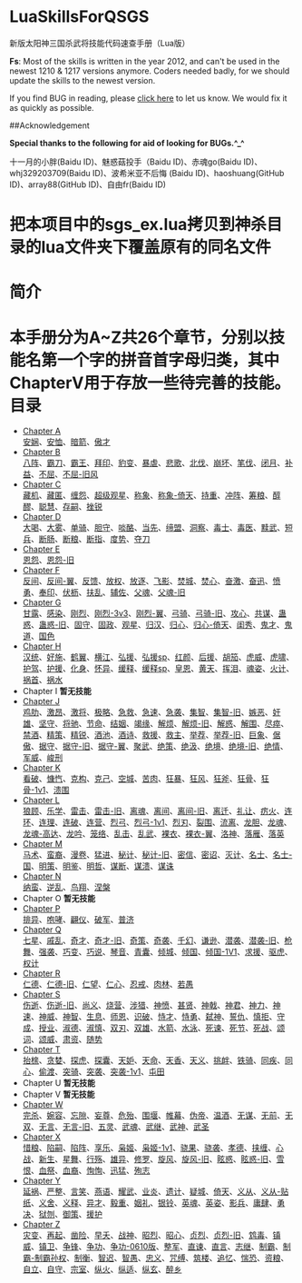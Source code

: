 LuaSkillsForQSGS
================

新版太阳神三国杀武将技能代码速查手册（Lua版）

**Fs**: Most of the skills is written in the year 2012, and can't be used in the newest 1210 & 1217 versions anymore.
Coders needed badly, for we should update the skills to the newest version.

If you find BUG in reading, please [click here](https://github.com/DGAH/LuaSkillsForQSGS/issues/7) to let us know. We would fix it as quickly as possible.

##Acknowledgement

**Special thanks to the following for aid of looking for BUGs.^_^**

十一月的小胖(Baidu ID)、魅惑菇投手（Baidu ID)、赤魂go(Baidu ID)、whj329203709(Baidu ID)、波希米亚不后悔 (Baidu ID)、haoshuang(GitHub ID)、array88(GitHub ID)、自由fr(Baidu ID)

把本项目中的sgs_ex.lua拷贝到神杀目录的lua文件夹下覆盖原有的同名文件
==

 简介 
====================

本手册分为A~Z共26个章节，分别以技能名第一个字的拼音首字母归类，其中**ChapterV**用于存放一些待完善的技能。 
目录
====================
- [Chapter A](ChapterA.md)  
 [安娴](ChapterA.md#安娴)、[安恤](ChapterA.md#安恤)、[暗箭](ChapterA.md#暗箭)、[傲才](ChapterA.md#傲才)
- [Chapter B](ChapterB.md)  
[八阵](ChapterB.md#八阵)、[霸刀](ChapterB.md#霸刀)、[霸王](ChapterB.md#霸王)、[拜印](ChapterB.md#拜印)、[豹变](ChapterB.md#豹变)、[暴虐](ChapterB.md#暴虐)、[悲歌](ChapterB.md#悲歌)、[北伐](ChapterB.md#北伐)、[崩坏](ChapterB.md#崩坏)、[笔伐](ChapterB.md#笔伐)、[闭月](ChapterB.md#闭月)、[补益](ChapterB.md#补益)、[不屈](ChapterB.md#不屈)、[不屈-旧风](ChapterB.md#不屈-旧风) 
- [Chapter C](ChapterC.md)  
 [藏机](ChapterC.md#藏机)、[藏匿](ChapterC.md#藏匿)、[缠怨](ChapterC.md#缠怨)、[超级观星](ChapterC.md#超级观星)、[称象](ChapterC.md#称象)、[称象-倚天](ChapterC.md#称象-倚天)、[持重](ChapterC.md#持重)、[冲阵](ChapterC.md#冲阵)、[筹粮](ChapterC.md#筹粮)、[醇醪](ChapterC.md#醇醪)、[聪慧](ChapterC.md#聪慧)、[存嗣](ChapterC.md#存嗣)、[挫锐](ChapterC.md#挫锐)
- [Chapter D](ChapterD.md)  
[大喝](ChapterD.md#大喝)、[大雾](ChapterD.md#大雾)、[单骑](ChapterD.md#单骑)、[胆守](ChapterD.md#胆守)、[啖酪](ChapterD.md#啖酪)、[当先](ChapterD.md#当先)、[缔盟](ChapterD.md#缔盟)、[洞察](ChapterD.md#洞察)、[毒士](ChapterD.md#毒士)、[毒医](ChapterD.md#毒医)、[黩武](ChapterD.md#黩武)、[短兵](ChapterD.md#短兵)、[断肠](ChapterD.md#断肠)、[断粮](ChapterD.md#断粮)、[断指](ChapterD.md#断指)、[度势](ChapterD.md#度势)、[夺刀](ChapterD.md#夺刀)
- [Chapter E](ChapterE.md)  
[恩怨](ChapterE.md#恩怨)、[恩怨-旧](ChapterE.md#恩怨-旧)
- [Chapter F](ChapterF.md)   
[反间](ChapterF.md#反间)、[反间-翼](ChapterF.md#反间-翼)、[反馈](ChapterF.md#反馈)、[放权](ChapterF.md#放权)、[放逐](ChapterF.md#放逐)、[飞影](ChapterF.md#飞影)、[焚城](ChapterF.md#焚城)、[焚心](ChapterF.md#焚心)、[奋激](ChapterF.md#奋激)、[奋迅](ChapterF.md#奋迅)、[愤勇](ChapterF.md#愤勇)、[奉印](ChapterF.md#奉印)、[伏枥](ChapterF.md#伏枥)、[扶乱](ChapterF.md#扶乱)、[辅佐](ChapterF.md#辅佐)、[父魂](ChapterF.md#父魂)、[父魂-旧](ChapterF.md#父魂-旧)
- [Chapter G](ChapterG.md)  
[甘露](ChapterG.md#甘露)、[感染](ChapterG.md#感染)、[刚烈](ChapterG.md#刚烈)、[刚烈-3v3](ChapterG.md#刚烈-3v3)、[刚烈-翼](ChapterG.md#刚烈-翼)、[弓骑](ChapterG.md#弓骑)、[弓骑-旧](ChapterG.md#弓骑-旧)、[攻心](ChapterG.md#攻心)、[共谋](ChapterG.md#共谋)、[蛊惑](ChapterG.md#蛊惑)、[蛊惑-旧](ChapterG.md#蛊惑-旧)、[固守](ChapterG.md#固守)、[固政](ChapterG.md#固政)、[观星](ChapterG.md#观星)、[归汉](ChapterG.md#归汉)、[归心](ChapterG.md#归心)、[归心-倚天](ChapterG.md#归心-倚天)、[闺秀](ChapterG.md#闺秀)、[鬼才](ChapterG.md#鬼才)、[鬼道](ChapterG.md#鬼道)、[国色](ChapterG.md#国色)
- [Chapter H](ChapterH.md)  
[汉统](ChapterH.md#汉统)、[好施](ChapterH.md#好施)、[鹤翼](ChapterH.md#鹤翼)、[横江](ChapterH.md#横江)、[弘援](ChapterH.md#弘援)、[弘援sp](ChapterH.md#弘援sp)、[红颜](ChapterH.md#红颜)、[后援](ChapterH.md#后援)、[胡笳](ChapterH.md#胡笳)、[虎威](ChapterH.md#虎威)、[虎啸](ChapterH.md#虎啸)、[护驾](ChapterH.md#护驾)、[护援](ChapterH.md#护援)、[化身](ChapterH.md#化身)、[怀异](ChapterH.md#排异)、[缓释](ChapterH.md#缓释)、[缓释sp](ChapterH.md#缓释sp)、[皇恩](ChapterH.md#皇恩)、[黄天](ChapterH.md#黄天)、[挥泪](ChapterH.md#挥泪)、[魂姿](ChapterH.md#魂姿)、[火计](ChapterH.md#火计)、[祸首](ChapterH.md#祸首)、[祸水](ChapterH.md#祸水)
- Chapter I **暂无技能**
- [Chapter J](ChapterJ.md)  
[鸡肋](ChapterJ.md#鸡肋)、[激昂](ChapterJ.md#激昂)、[激将](ChapterJ.md#激将)、[极略](ChapterJ.md#极略)、[急救](ChapterJ.md#急救)、[急速](ChapterJ.md#急速)、[急袭](ChapterJ.md#急袭)、[集智](ChapterJ.md#集智)、[集智-旧](ChapterJ.md#集智-旧)、[嫉恶](ChapterJ.md#嫉恶)、[奸雄](ChapterJ.md#奸雄)、[坚守](ChapterJ.md#坚守)、[将驰](ChapterJ.md#将驰)、[节命](ChapterJ.md#节命)、[结姻](ChapterJ.md#结姻)、[竭缘](ChapterJ.md#竭缘)、[解烦](ChapterJ.md#解烦)、[解烦-旧](ChapterJ.md#解烦-旧)、[解惑](ChapterJ.md#解惑)、[解围](ChapterJ.md#解围)、[尽瘁](ChapterJ.md#尽瘁)、[禁酒](ChapterJ.md#禁酒)、[精策](ChapterJ.md#精策)、[精锐](ChapterJ.md#精锐)、[酒池](ChapterJ.md#酒池)、[酒诗](ChapterJ.md#酒诗)、[救援](ChapterJ.md#救援)、[救主](ChapterJ.md#救主)、[举荐](ChapterJ.md#举荐)、[举荐-旧](ChapterJ.md#举荐-旧)、[巨象](ChapterJ.md#巨象)、[倨傲](ChapterJ.md#倨傲)、[据守](ChapterJ.md#据守)、[据守-旧](ChapterJ.md#据守-旧)、[据守-翼](ChapterJ.md#据守-翼)、[聚武](ChapterJ.md#聚武)、[绝策](ChapterJ.md#绝策)、[绝汲](ChapterJ.md#绝汲)、[绝境](ChapterJ.md#绝境)、[绝境-旧](ChapterJ.md#绝境-旧)、[绝情](ChapterJ.md#绝情)、[军威](ChapterJ.md#军威)、[峻刑](ChapterJ.md#峻刑)
- [Chapter K](ChapterK.md)  
[看破](ChapterK.md#看破)、[慷忾](ChapterK.md#慷忾)、[克构](ChapterK.md#克构)、[克己](ChapterK.md#克己)、[空城](ChapterK.md#空城)、[苦肉](ChapterK.md#苦肉)、[狂暴](ChapterK.md#狂暴)、[狂风](ChapterK.md#狂风)、[狂斧](ChapterK.md#狂斧)、[狂骨](ChapterK.md#狂骨)、[狂骨-1v1](ChapterK.md#狂骨-1v1)、[溃围](ChapterK.md#溃围)
- [Chapter L](ChapterL.md)  
[狼顾](ChapterL.md#狼顾)、[乐学](ChapterL.md#乐学)、[雷击](ChapterL.md#雷击)、[雷击-旧](ChapterL.md#雷击-旧)、[离魂](ChapterL.md#离魂)、[离间](ChapterL.md#离间)、[离间-旧](ChapterL.md#离间-旧)、[离迁](ChapterL.md#离迁)、[礼让](ChapterL.md#礼让)、[疠火](ChapterL.md#疠火)、[连环](ChapterL.md#连环)、[连理](ChapterL.md#连理)、[连破](ChapterL.md#连破)、[连营](ChapterL.md#连营)、[烈弓](ChapterL.md#烈弓)、[烈弓-1v1](ChapterL.md#烈弓-1v1)、[烈刃](ChapterL.md#烈刃)、[裂围](ChapterL.md#裂围)、[流离](ChapterL.md#流离)、[龙胆](ChapterL.md#龙胆)、[龙魂](ChapterL.md#龙魂)、[龙魂-高达](ChapterL.md#龙魂-高达)、[龙吟](ChapterL.md#龙吟)、[笼络](ChapterL.md#笼络)、[乱击](ChapterL.md#乱击)、[乱武](ChapterL.md#乱武)、[裸衣](ChapterL.md#裸衣)、[裸衣-翼](ChapterL.md#裸衣-翼)、[洛神](ChapterL.md#洛神)、[落雁](ChapterL.md#落雁)、[落英](ChapterL.md#落英)
- [Chapter M](ChapterM.md)  
[马术](ChapterM.md#马术)、[蛮裔](ChapterM.md#蛮裔)、[漫卷](ChapterM.md#漫卷)、[猛进](ChapterM.md#猛进)、[秘计](ChapterM.md#秘计)、[秘计-旧](ChapterM.md#秘计-旧)、[密信](ChapterM.md#密信)、[密诏](ChapterM.md#密诏)、[灭计](ChapterM.md#灭计)、[名士](ChapterM.md#名士)、[名士-国](ChapterM.md#名士-国)、[明策](ChapterM.md#明策)、[明鉴](ChapterM.md#明鉴)、[明哲](ChapterM.md#明哲)、[谋断](ChapterM.md#谋断)、[谋溃](ChapterM.md#谋溃)、[谋诛](ChapterM.md#谋诛)
- [Chapter N](ChapterN.md)  
[纳蛮](ChapterN.md#纳蛮)、[逆乱](ChapterN.md#逆乱)、[鸟翔](ChapterN.md#鸟翔)、[涅槃](ChapterN.md#涅槃)
- Chapter O **暂无技能**
- [Chapter P](ChapterP.md)  
[排异](ChapterP.md#排异)、[咆哮](ChapterP.md#咆哮)、[翩仪](ChapterP.md#翩仪)、[破军](ChapterP.md#破军)、[普济](ChapterP.md#普济)
- [Chapter Q](ChapterQ.md)   
[七星](ChapterQ.md#七星)、[戚乱](ChapterQ.md#戚乱)、[奇才](ChapterQ.md#奇才)、[奇才-旧](ChapterQ.md#奇才-旧)、[奇策](ChapterQ.md#奇策)、[奇袭](ChapterQ.md#奇袭)、[千幻](ChapterQ.md#千幻)、[谦逊](ChapterQ.md#谦逊)、[潜袭](ChapterQ.md#潜袭)、[潜袭-旧](ChapterQ.md#潜袭-旧)、[枪舞](ChapterQ.md#枪舞)、[强袭](ChapterQ.md#强袭)、[巧变](ChapterQ.md#巧变)、[巧说](ChapterQ.md#巧说)、[琴音](ChapterQ.md#琴音)、[青囊](ChapterQ.md#青囊)、[倾城](ChapterQ.md#倾城)、[倾国](ChapterQ.md#倾国)、[倾国-1V1](ChapterQ.md#倾国-1v1)、[求援](ChapterQ.md#求援)、[驱虎](ChapterQ.md#驱虎)、[权计](ChapterQ.md#权计)
- [Chapter R](ChapterR.md)  
[仁德](ChapterR.md#仁德)、[仁德-旧](ChapterR.md#仁德-旧)、[仁望](ChapterR.md#仁望)、[仁心](ChapterR.md#仁心)、[忍戒](ChapterR.md#忍戒)、[肉林](ChapterR.md#肉林)、[若愚](ChapterR.md#若愚)
- [Chapter S](ChapterS.md)  
[伤逝](ChapterS.md#伤逝)、[伤逝-旧](ChapterS.md#伤逝-旧)、[尚义](ChapterS.md#尚义)、[烧营](ChapterS.md#烧营)、[涉猎](ChapterS.md#涉猎)、[神愤](ChapterS.md#神愤)、[甚贤](ChapterS.md#甚贤)、[神戟](ChapterS.md#神戟)、[神君](ChapterS.md#神君)、[神力](ChapterS.md#神力)、[神速](ChapterS.md#神速)、[神威](ChapterS.md#神威)、[神智](ChapterS.md#神智)、[生息](ChapterS.md#生息)、[师恩](ChapterS.md#师恩)、[识破](ChapterS.md#识破)、[恃才](ChapterS.md#恃才)、[恃勇](ChapterS.md#恃勇)、[弑神](ChapterS.md#弑神)、[誓仇](ChapterS.md#誓仇)、[慎拒](ChapterS.md#慎拒)、[守成](ChapterS.md#守成)、[授业](ChapterS.md#授业)、[淑德](ChapterS.md#淑德)、[淑慎](ChapterS.md#淑慎)、[双刃](ChapterS.md#双刃)、[双雄](ChapterS.md#双雄)、[水箭](ChapterS.md#水箭)、[水泳](ChapterS.md#水泳)、[死谏](ChapterS.md#死谏)、[死节](ChapterS.md#死节)、[死战](ChapterS.md#死战)、[颂词](ChapterS.md#颂词)、[颂威](ChapterS.md#颂威)、[肃资](ChapterS.md#肃资)、[随势](ChapterS.md#随势)
- [Chapter T](ChapterT.md)  
[抬榇](ChapterT.md#抬榇)、[贪婪](ChapterT.md#贪婪)、[探虎](ChapterT.md#探虎)、[探囊](ChapterT.md#探囊)、[天妒](ChapterT.md#天妒)、[天命](ChapterT.md#天命)、[天香](ChapterT.md#天香)、[天义](ChapterT.md#天义)、[挑衅](ChapterT.md#挑衅)、[铁骑](ChapterT.md#铁骑)、[同疾](ChapterT.md#同疾)、[同心](ChapterT.md#同心)、[偷渡](ChapterT.md#偷渡)、[突骑](ChapterT.md#突骑)、[突袭](ChapterT.md#突袭)、[突袭-1v1](ChapterT.md#突袭-1v1)、[屯田](ChapterT.md#屯田)
- Chapter U **暂无技能**
- Chapter V **暂无技能**
- [Chapter W](ChapterW.md)  
[完杀](ChapterW.md#完杀)、[婉容](ChapterW.md#婉容)、[忘隙](ChapterW.md#忘隙)、[妄尊](ChapterW.md#妄尊)、[危殆](ChapterW.md#危殆)、[围堰](ChapterW.md#围堰)、[帷幕](ChapterW.md#帷幕)、[伪帝](ChapterW.md#伪帝)、[温酒](ChapterW.md#温酒)、[无谋](ChapterW.md#无谋)、[无前](ChapterW.md#无前)、[无双](ChapterW.md#无双)、[无言](ChapterW.md#无言)、[无言-旧](ChapterW.md#无言-旧)、[五灵](ChapterW.md#五灵)、[武魂](ChapterW.md#武魂)、[武继](ChapterW.md#武继)、[武神](ChapterW.md#武神)、[武圣](ChapterW.md#武圣)
- [Chapter X](ChapterX.md)  
[惜粮](ChapterX.md#惜粮)、[陷嗣](ChapterX.md#陷嗣)、[陷阵](ChapterX.md#陷阵)、[享乐](ChapterX.md#享乐)、[枭姬](ChapterX.md#枭姫)、[枭姬-1v1](ChapterX.md#枭姬-1v1)、[骁果](ChapterX.md#骁果)、[骁袭](ChapterX.md#骁袭)、[孝德](ChapterX.md#孝德)、[挟缠](ChapterX.md#挟缠)、[心战](ChapterX.md#心战)、[新生](ChapterX.md#新生)、[星舞](ChapterX.md#星舞)、[行殇](ChapterX.md#行殇)、[雄异](ChapterX.md#雄异)、[修罗](ChapterX.md#修罗)、[旋风](ChapterX.md#旋风)、[旋风-旧](ChapterX.md#旋风-旧)、[眩惑](ChapterX.md#昡惑)、[眩惑-旧](ChapterX.md#眩惑-旧)、[雪恨](ChapterX.md#雪恨)、[血祭](ChapterX.md#血祭)、[血裔](ChapterX.md#血裔)、[恂恂](ChapterX.md#恂恂)、[迅猛](ChapterX.md#迅猛)、[殉志](ChapterX.md#殉志)
- [Chapter Y](ChapterY.md)  
[延祸](ChapterY.md#延祸)、[严整](ChapterY.md#严整)、[言笑](ChapterY.md#言笑)、[燕语](ChapterY.md#燕语)、[耀武](ChapterY.md#耀武)、[业炎](ChapterY.md#业炎)、[遗计](ChapterY.md#遗计)、[疑城](ChapterY.md#疑城)、[倚天](ChapterY.md#倚天)、[义从](ChapterY.md#义从)、[义从-贴纸](ChapterY.md#义从-贴纸)、[义舍](ChapterY.md#义舍)、[义释](ChapterY.md#义释)、[异才](ChapterY.md#异才)、[毅重](ChapterY.md#毅重)、[姻礼](ChapterY.md#姻礼)、[银铃](ChapterY.md#银铃)、[英魂](ChapterY.md#英魂)、[英姿](ChapterY.md#英姿)、[影兵](ChapterY.md#影兵)、[庸肆](ChapterY.md#庸肆)、[勇决](ChapterY.md#勇决)、[狱刎](ChapterY.md#狱刎)、[御策](ChapterY.md#御策)、[援护](ChapterY.md#援护)
- [Chapter Z](ChapterZ.md)  
[灾变](ChapterZ.md#灾变)、[再起](ChapterZ.md#再起)、[凿险](ChapterZ.md#凿险)、[早夭](ChapterZ.md#早夭)、[战神](ChapterZ.md#战神)、[昭烈](ChapterZ.md#昭烈)、[昭心](ChapterZ.md#昭心)、[贞烈](ChapterZ.md#贞烈)、[贞烈-旧](ChapterZ.md#贞烈-旧)、[鸩毒](ChapterZ.md#鸩毒)、[镇威](ChapterZ.md#镇威)、[镇卫](ChapterZ.md#镇卫)、[争锋](ChapterZ.md#争锋)、[争功](ChapterZ.md#争功)、[争功-0610版](ChapterZ.md#争功-0610版)、[整军](ChapterZ.md#整军)、[直谏](ChapterZ.md#直谏)、[直言](ChapterZ.md#直言)、[志继](ChapterZ.md#志继)、[制霸](ChapterZ.md#制霸)、[制霸-制霸孙权](ChapterZ.md#制霸-制霸孙权)、[制衡](ChapterZ.md#制衡)、[智迟](ChapterZ.md#智迟)、[智愚](ChapterZ.md#智愚)、[忠义](ChapterZ.md#忠义)、[咒缚](ChapterZ.md#咒缚)、[筑楼](ChapterZ.md#筑楼)、[追忆](ChapterZ.md#追忆)、[惴恐](ChapterZ.md#惴恐)、[资粮](ChapterZ.md#资粮)、[自立](ChapterZ.md#自立)、[自守](ChapterZ.md#自守)、[宗室](ChapterZ.md#宗室)、[纵火](ChapterZ.md#纵火)、[纵适](ChapterZ.md#纵适)、[纵玄](ChapterZ.md#纵玄)、[醉乡](ChapterZ.md#醉乡)

